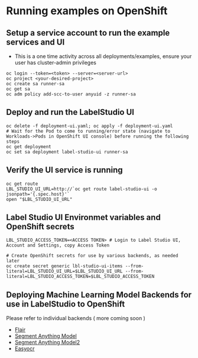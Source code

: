 # Running examples on OpenShift

## Setup a service account to run the example services and UI 
* This is a one time activity across all deployments/examples, ensure your user has cluster-admin privileges
```shell
oc login --token=<token> --server=<server-url>
oc project <your-desired-project>
oc create sa runner-sa
oc get sa
oc adm policy add-scc-to-user anyuid -z runner-sa
```

## Deploy and run the LabelStudio UI
```shell
oc delete -f deployment-ui.yaml; oc apply -f deployment-ui.yaml
# Wait for the Pod to come to running/error state (navigate to Workloads->Pods in OpenShift UI console) before running the following steps
oc get deployment
oc set sa deployment label-studio-ui runner-sa
```

## Verify the UI service is running
```shell 
oc get route
LBL_STUDIO_UI_URL=http://`oc get route label-studio-ui -o jsonpath='{.spec.host}'`
open "$LBL_STUDIO_UI_URL"
```

## Label Studio UI Environmet variables and OpenShift secrets
```shell
LBL_STUDIO_ACCESS_TOKEN=<ACCESS TOKEN> # Login to Label Studio UI, Account and Settings, copy Access Token

# Create OpenShift secrets for use by various backends, as needed later
oc create secret generic lbl-studio-ui-items --from-literal=LBL_STUDIO_UI_URL=$LBL_STUDIO_UI_URL --from-literal=LBL_STUDIO_ACCESS_TOKEN=$LBL_STUDIO_ACCESS_TOKEN
```

## Deploying Machine Learning Model Backends for use in LabelStudio to OpenShift
Please refer to individual backends ( more coming soon )
* [Flair](flair/README.md)
* [Segment Anything Model](segment_anything_model/README.md)
* [Segment Anything Model2](segment_anything_2_image/README.md)
* [Easyocr](easyocr/README.md)